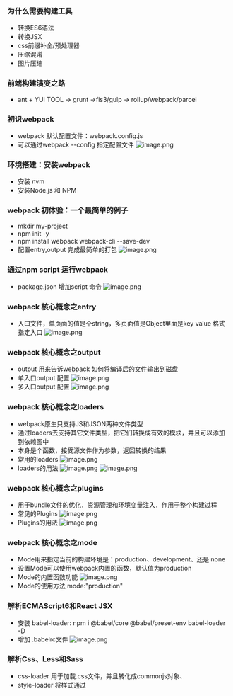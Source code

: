 ### 为什么需要构建工具
* 转换ES6语法
* 转换JSX
* css前缀补全/预处理器
* 压缩混淆
* 图片压缩

### 前端构建演变之路
* ant + YUI TOOL -> grunt ->fis3/gulp -> rollup/webpack/parcel

### 初识webpack
* webpack 默认配置文件：webpack.config.js
* 可以通过webpack --config 指定配置文件
![image.png](https://s2.loli.net/2021/12/29/sfdgIBkKSGWelnv.png)

### 环境搭建：安装webpack
* 安装 nvm
* 安装Node.js 和 NPM

### webpack 初体验：一个最简单的例子
* mkdir my-project
* npm init -y
* npm install webpack webpack-cli --save-dev
* 配置entry,output 完成最简单的打包
![image.png](https://s2.loli.net/2021/12/29/xOLjdPibGHneRva.png)


### 通过npm script 运行webpack
* package.json 增加script 命令
![image.png](https://s2.loli.net/2021/12/29/XjpEr15ovCKbGL9.png)

### webpack 核心概念之entry
* 入口文件，单页面的值是个string，多页面值是Object里面是key value 格式指定入口
![image.png](https://s2.loli.net/2021/12/29/PX6kSKnYma85jgR.png)

### webpack 核心概念之output
* output 用来告诉webpack 如何将编译后的文件输出到磁盘
* 单入口output 配置
 ![image.png](https://s2.loli.net/2021/12/29/Jo9qM8TPelxZ4vH.png)
* 多入口output 配置
![image.png](https://s2.loli.net/2021/12/29/oaQD6n3rVLychBm.png)

### webpack 核心概念之loaders
* webpack原生只支持JS和JSON两种文件类型
* 通过loaders去支持其它文件类型，把它们转换成有效的模块，并且可以添加到依赖图中
* 本身是个函数，接受源文件作为参数，返回转换的结果
* 常用的loaders
![image.png](https://s2.loli.net/2021/12/29/HK9XNCkTFBa3rSz.png)
* loaders的用法
![image.png](https://s2.loli.net/2021/12/29/UISWo31AEkxvdBn.png)
![image.png](https://s2.loli.net/2021/12/29/Mk8URN976Yayoqn.png)

### webpack 核心概念之plugins
* 用于bundle文件的优化，资源管理和环境变量注入，作用于整个构建过程
* 常见的Plugins
![image.png](https://s2.loli.net/2021/12/29/usYcrFXBhIQZngR.png)
* Plugins的用法
![image.png](https://s2.loli.net/2021/12/29/ptd6SFglvCaHLrQ.png)

### webpack 核心概念之mode
* Mode用来指定当前的构建环境是：production、development、还是 none
* 设置Mode可以使用webpack内置的函数，默认值为production
* Mode的内置函数功能
![image.png](https://s2.loli.net/2021/12/29/M5vduhjI6SKYzRy.png)
* Mode的使用方法  mode:"production"

### 解析ECMAScript6和React JSX
* 安装 babel-loader: npm i @babel/core @babel/preset-env babel-loader -D
* 增加 .babelrc文件
![image.png](https://s2.loli.net/2021/12/30/OHb9Ty2er3EDWFw.png)

### 解析Css、Less和Sass
* css-loader 用于加载.css文件，并且转化成commonjs对象、
* style-loader 将样式通过<style/>标签插入到head中
* 配置loader时，loader是链式调用，执行顺序是从右到左的，所以如下配置是先执行css-loader 
![image.png](https://s2.loli.net/2021/12/30/EmoZ5YqHSzAItKB.png)

### 解析图片和字体
 * file-loader 用于处理文件， png/svg/jpg/gif 等；
 * file-loader 也可用于处理字体文件，woff/woff2/eot/ttf/otf 等
 * url-loader 也可以处理图片和字体，可以设置较小资源自动base64
 ![image.png](https://s2.loli.net/2022/01/04/wAYBIkQMTW2rbqL.png)
 
 ### webpack中的文件监听
 * 文件监听是在发现源码发生变化时，自动重新构建出新的输出文件
 * webpack 开启监听模式，有两种方式：
 
   启动webpack 命令时，带上 --watch 参数
   在配置 webpack.config.js 中设置 watch:true
 * 文件监听的原理分析
   轮询判断文件的最后编辑时间是否变化
   某个文件发生了变化。并不会立刻告诉监听者，而是县缓存起来，等aggregateTimeout
 ![image.png](https://s2.loli.net/2022/01/04/MdNwtJlg7sX6Z15.png)
  
 ### webpack 中的热更新及原理分析
 * 热更新 webpack-dev-server, wds不刷新浏览器，wds不输出文件而是放在内存中，使用HotModuleReplacementPlugin插件
 * 热更新 webpack-dev-middleware, wdm将webpack输出的文件传输给服务器，适用于灵活场景的定制
 * 热更新原理分析：
 ![image.png](https://s2.loli.net/2022/01/04/RnrfWpB5xezw3s2.png)
 
 ### 文件指纹策略：chunkhash、contentHash和hash
 * Hash: 和整个项目的构建相关，只要项目文件有修改，整个项目构建的hash值就会更改
 * Chunkhash: 和webpack打包的chunk有关，不同的entry会生成不同的chunkhash值
 * Contenthash: 根据文件内容来定义hash，文件内容不变则contenthash不变
 * 设置output的filename，使用[chunkhash]
 
 ### HTML、CSS和JavaScript代码压缩
 * JS文件压缩，内置了 uglifyjs-webpack-plugin
 * Css文件压缩，使用optimize-css-assets-webpack-plugin 同时使用cssnano
 * Html文件压缩，修改html-webpack-plugin，设置压缩参数
 

> 有三个比较容易混淆的概念，bundle，chunk和module。
bundle：打包最终生成的文件
chunk：每个chunk是由多个module组成，可以通过代码分割成多个chunk。
module：webpack中的模块（js、css、图片等等）
 
 
 
 
 
 
 
 

